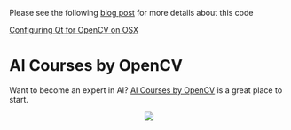 Please see the following
[blog post](https://www.learnopencv.com/configuring-qt-for-opencv-on-osx/) for
more details about this code

[Configuring Qt for OpenCV on OSX](https://www.learnopencv.com/configuring-qt-for-opencv-on-osx/)

# AI Courses by OpenCV

Want to become an expert in AI?
[AI Courses by OpenCV](https://opencv.org/courses/) is a great place to start.

<a href="https://opencv.org/courses/">
<p align="center"> 
<img src="https://www.learnopencv.com/wp-content/uploads/2020/04/AI-Courses-By-OpenCV-Github.png">
</p>
</a>

